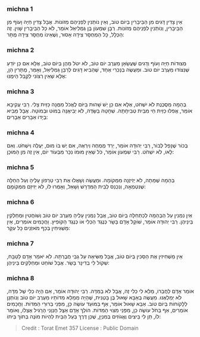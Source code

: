 
### michna 1
אֵין צָדִין דָּגִים מִן הַבֵּיבָרִין בְּיוֹם טוֹב, וְאֵין נוֹתְנִין לִפְנֵיהֶם מְזוֹנוֹת. אֲבָל צָדִין חַיָּה וָעוֹף מִן הַבֵּיבָרִין, וְנוֹתְנִין לִפְנֵיהֶם מְזוֹנוֹת. רַבָּן שִׁמְעוֹן בֶּן גַּמְלִיאֵל אוֹמֵר, לֹא כָל הַבֵּיבָרִין שָׁוִין. זֶה הַכְּלָל, כָּל הַמְחֻסָּר צִידָה אָסוּר, וְשֶׁאֵינוֹ מְחֻסָּר צִידָה מֻתָּר:

### michna 2
מְצוּדוֹת חַיָּה וָעוֹף וְדָגִים שֶׁעֲשָׂאָן מֵעֶרֶב יוֹם טוֹב, לֹא יִטֹּל מֵהֶן בְּיוֹם טוֹב, אֶלָּא אִם כֵּן יוֹדֵעַ שֶׁנִּצּוֹדוּ מֵעֶרֶב יוֹם טוֹב. וּמַעֲשֶׂה בְנָכְרִי אֶחָד, שֶׁהֵבִיא דָגִים לְרַבָּן גַּמְלִיאֵל, וְאָמַר, מֻתָּרִין הֵן, אֶלָּא שֶׁאֵין רְצוֹנִי לְקַבֵּל הֵימֶנּוּ:

### michna 3
בְּהֵמָה מְסֻכֶּנֶת לֹא יִשְׁחֹט, אֶלָּא אִם כֵּן יֵשׁ שָׁהוּת בַּיּוֹם לֶאֱכֹל מִמֶּנָּה כַּזַּיִת צָלִי. רַבִּי עֲקִיבָא אוֹמֵר, אֲפִלּוּ כַזַּיִת חַי מִבֵּית טְבִיחָתָהּ. שְׁחָטָהּ בַּשָּׂדֶה, לֹא יְבִיאֶנָּה בְמוֹט וּבְמוֹטָה. אֲבָל מֵבִיא בְיָדוֹ אֵבָרִים אֵבָרִים:

### michna 4
בְּכוֹר שֶׁנָּפַל לְבוֹר, רַבִּי יְהוּדָה אוֹמֵר, יֵרֵד מֻמְחֶה וְיִרְאֶה, אִם יֶשׁ בּוֹ מוּם, יַעֲלֶה וְיִשְׁחֹט. וְאִם לָאו, לֹא יִשְׁחֹט. רַבִּי שִׁמְעוֹן אוֹמֵר, כֹּל שֶׁאֵין מוּמוֹ נִכָּר מִבְּעוֹד יוֹם, אֵין זֶה מִן הַמּוּכָן:

### michna 5
בְּהֵמָה שֶׁמֵּתָה, לֹא יְזִיזֶנָּה מִמְּקוֹמָהּ. וּמַעֲשֶׂה וְשָׁאֲלוּ אֶת רַבִּי טַרְפוֹן עָלֶיהָ וְעַל הַחַלָּה שֶׁנִּטְמְאָה, וְנִכְנַס לְבֵית הַמִּדְרָשׁ וְשָׁאַל, וְאָמְרוּ לוֹ, לֹא יְזִיזֵם מִמְּקוֹמָם:

### michna 6
אֵין נִמְנִין עַל הַבְּהֵמָה לְכַתְּחִלָּה בְּיוֹם טוֹב, אֲבָל נִמְנִין עָלֶיהָ מֵעֶרֶב יוֹם טוֹב וְשׁוֹחֲטִין וּמְחַלְּקִין בֵּינֵיהֶן. רַבִּי יְהוּדָה אוֹמֵר, שׁוֹקֵל אָדָם בָּשָׂר כְּנֶגֶד הַכְּלִי אוֹ כְנֶגֶד הַקּוֹפִיץ. וַחֲכָמִים אוֹמְרִים, אֵין מַשְׁגִּיחִין בְּכַף מֹאזְנַיִם כָּל עִקָּר:

### michna 7
אֵין מַשְׁחִיזִין אֶת הַסַּכִּין בְּיוֹם טוֹב, אֲבָל מַשִּׂיאָהּ עַל גַּבֵּי חֲבֶרְתָּהּ. לֹא יֹאמַר אָדָם לַטַּבָּח, שְׁקוֹל לִי בְדִינָר בָּשָׂר. אֲבָל שׁוֹחֵט וּמְחַלְּקִים בֵּינֵיהֶן:

### michna 8
אוֹמֵר אָדָם לַחֲבֵרוֹ, מַלֵּא לִי כְלִי זֶה, אֲבָל לֹא בַמִּדָּה. רַבִּי יְהוּדָה אוֹמֵר, אִם הָיָה כְלִי שֶׁל מִדָּה, לֹא יְמַלְאֶנּוּ. מַעֲשֶׂה בְאַבָּא שָׁאוּל בֶּן בָּטְנִית, שֶׁהָיָה מְמַלֵּא מִדּוֹתָיו מֵעֶרֶב יוֹם טוֹב וְנוֹתְנָן לַלָּקוֹחוֹת בְּיוֹם טוֹב. אַבָּא שָׁאוּל אוֹמֵר, אַף בַּמּוֹעֵד עוֹשֶׂה כֵן, מִפְּנֵי בֵרוּרֵי הַמִּדּוֹת. וַחֲכָמִים אוֹמְרִים, אַף בְּחֹל עוֹשֶׂה כֵן, מִפְּנֵי מִצּוּי הַמִּדּוֹת. הוֹלֵךְ אָדָם אֵצֶל חֶנְוָנִי הָרָגִיל אֶצְלוֹ, וְאוֹמֵר לוֹ, תֵּן לִי בֵּיצִים וֶאֱגוֹזִים בְּמִנְיָן, שֶׁכֵּן דֶּרֶךְ בַּעַל הַבַּיִת לִהְיוֹת מוֹנֶה בְּתוֹךְ בֵּיתוֹ:

>Credit : Torat Emet 357
>License : Public Domain 